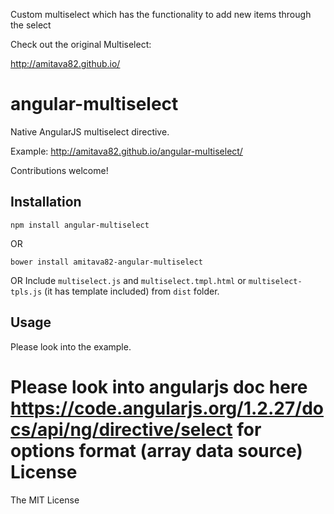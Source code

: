 Custom multiselect which has the functionality to add new items through the select

Check out the original Multiselect:

http://amitava82.github.io/

angular-multiselect
===================

Native AngularJS multiselect directive.

Example: http://amitava82.github.io/angular-multiselect/

Contributions welcome!

Installation
------------
```
npm install angular-multiselect
```
OR
```
bower install amitava82-angular-multiselect
```
OR
Include `multiselect.js` and `multiselect.tmpl.html` or `multiselect-tpls.js` (it has template included) from `dist` folder.

Usage
-----
Please look into the example.

Please look into angularjs doc here https://code.angularjs.org/1.2.27/docs/api/ng/directive/select for options format (array data source)
License
=======
The MIT License
 
